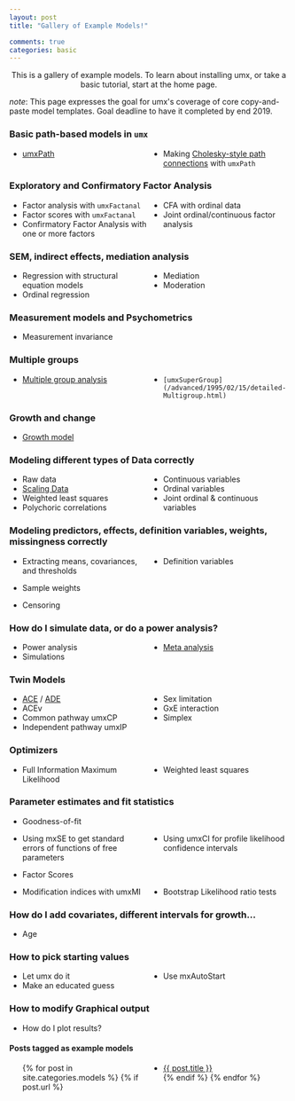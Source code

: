```yaml
---
layout: post
title: "Gallery of Example Models!"

comments: true
categories: basic
---
```


<style type="text/css">
	ul {
	  -webkit-columns: 3 150px;
	  -moz-columns: 3 150px;
	  columns: 3 150px;
	  -webkit-column-gap: 2em;
	  -moz-column-gap: 2em;
	  column-gap: 2em;
	}
</style>


<a  name="top"></a>

<p style="text-align: center;">This is a gallery of example models. To learn about installing umx, or take a basic tutorial, start at the home page.</p>


*note*: This page expresses the goal for umx's coverage of core copy-and-paste model templates. Goal deadline to have it completed by end 2019.

### Basic path-based models in `umx`
* [umxPath](/advanced/1995/11/20/detailed-umxPath.html)
* Making [Cholesky-style path connections](/models/twin/1980/06/15/twin-Cholesky.html) with `umxPath`

### Exploratory and Confirmatory Factor Analysis
* Factor analysis with `umxFactanal`
* Factor scores with `umxFactanal`
* Confirmatory Factor Analysis with one or more factors
* CFA with ordinal data
* Joint ordinal/continuous factor analysis

### SEM, indirect effects, mediation analysis
* Regression with structural equation models
* Ordinal regression
* Mediation
* Moderation

### Measurement models and Psychometrics
<!-- * Item response theory -->
<!-- * Item factor analysis -->
* Measurement invariance
<!-- * Differential item functioning -->
<!-- * Test equating -->

### Multiple groups
* [Multiple group analysis](/advanced/1995/02/15/detailed-Multigroup.html)
* `[umxSuperGroup](/advanced/1995/02/15/detailed-Multigroup.html)`

### Growth and change
* [Growth model](https://tbates.github.io/models/1970/08/13/models-growth_curve.html)
<!-- * Latent growth model -->
<!-- * Latent growth mixture model -->
<!-- * Regime switching model -->
<!-- * Independent mixture model -->
<!-- * Growth Mixture model -->
<!-- * Factor mixture model -->
<!-- * Dynamical systems analysis -->
<!-- * Latent differential equations -->

<!--
### Multilevel SEM
* Multilevel regression models
* Multilevel factor models
* Multilevel structural equation models
* Multilevel mediation models Moderation
* Mediated moderation models
* Product of latent variables

### Latent classes
* Latent class analysis
* Latent profile analysis
* Latent transition analysis
* Latent factor regression
* State space models
* Single-subject models
* Multi-subject models
* Hidden Markov models
* Network models
-->

### Modeling different types of Data correctly
* Raw data
* [Scaling Data]()
* Weighted least squares
* Polychoric correlations
* Continuous variables
* Ordinal variables
* Joint ordinal & continuous variables

### Modeling predictors, effects, definition variables, weights, missingness correctly
* Extracting means, covariances, and thresholds
* Definition variables
<!-- * Fixed & random effects -->
* Sample weights
<!-- * Missing data -->
<!-- * Missing at random -->
<!-- * Non-ignorable missingness -->
* Censoring

### How do I simulate data, or do a power analysis?
* Power analysis
* Simulations
* [Meta analysis](https://cran.r-project.org/web/packages/metaSEM/vignettes/Examples.html)

### Twin Models
* [ACE](/models/twin/1980/06/10/twin-umxACE.html) / [ADE](/models/twin/1980/06/10/twin-umxACE.html) 
* ACEv
* Common pathway umxCP
* Independent pathway umxIP
* Sex limitation
* GxE interaction
* Simplex
<!-- * Direction of causation -->
<!-- * Two-stage Twin family models -->
<!-- * Assortative mating models -->
<!-- * Niche selection -->
<!-- * Extended pedigree models -->

<!-- ### GREML and genomic SEM -->
<!-- * Molecular genetic variance component analysis -->
<!-- * Genomic Relatedness Matrix -->
<!-- * Restricted Maximum Likelihood -->
<!-- * Genetic Association analysis -->
<!-- * More advanced powers -->

### Optimizers
* Full Information Maximum Likelihood
* Weighted least squares

### Parameter estimates and fit statistics
* Goodness-of-fit
<!-- * Getting chi-squared statistics with mxRefModels -->
* Using mxSE to get standard errors of functions of free parameters
* Using umxCI for profile likelihood confidence intervals
<!-- * Robust Standard Errors -->
* Factor Scores
<!-- * Jack-knifing -->
<!-- * Cross-validation -->
* Modification indices with umxMI
* Bootstrap Likelihood ratio tests

### How do I add covariates, different intervals for growth...
* Age
<!-- * Variable ages or assessment intervals for all participants -->
<!-- * Data harmonization -->

### How to pick starting values
 * Let umx do it
 * Make an educated guess
 * Use mxAutoStart

### How to modify Graphical output
  * How do I plot results?


#### Posts tagged as example models

<ul>
  {% for post in site.categories.models %}
	{% if post.url %}
  <li><a href="{{ post.url }}">{{ post.title }}</a></li>
	{% endif %}
  {% endfor %}
</ul>

